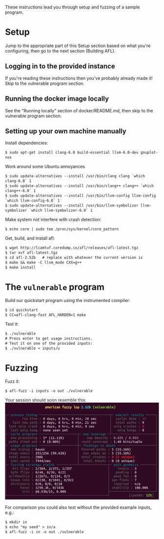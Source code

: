 These instructions lead you through setup and fuzzing of a sample program.

Setup
========

Jump to the appropriate part of this Setup section based on what you're
configuring, then go to the next section (Building AFL).

Logging in to the provided instance
-------------------------------------

If you're reading these instructions then you've probably already made it! Skip to the vulnerable program section.

Running the docker image locally
-----------------------------------

See the "Running locally" section of docker/README.md, then skip to the vulnerable program section.

Setting up your own machine manually
---------------------------------------

Install dependencies:

    $ sudo apt-get install clang-6.0 build-essential llvm-6.0-dev gnuplot-nox

Work around some Ubuntu annoyances

    $ sudo update-alternatives --install /usr/bin/clang clang `which clang-6.0` 1
    $ sudo update-alternatives --install /usr/bin/clang++ clang++ `which clang++-6.0` 1
    $ sudo update-alternatives --install /usr/bin/llvm-config llvm-config `which llvm-config-6.0` 1
    $ sudo update-alternatives --install /usr/bin/llvm-symbolizer llvm-symbolizer `which llvm-symbolizer-6.0` 1

Make system not interfere with crash detection:

    $ echo core | sudo tee /proc/sys/kernel/core_pattern

Get, build, and install afl:

    $ wget http://lcamtuf.coredump.cx/afl/releases/afl-latest.tgz
    $ tar xvf afl-latest.tgz
    $ cd afl-2.52b   # replace with whatever the current version is
    $ make && make -C llvm_mode CXX=g++
    $ make install


The `vulnerable` program
========================

Build our quickstart program using the instrumented compiler:

    $ cd quickstart
    $ CC=afl-clang-fast AFL_HARDEN=1 make

Test it:

    $ ./vulnerable
    # Press enter to get usage instructions.
    # Test it on one of the provided inputs:
    $ ./vulnerable < inputs/u


Fuzzing
=======

Fuzz it:

    $ afl-fuzz -i inputs -o out ./vulnerable

Your session should soon resemble this:
![fuzzing session](./afl-screenshot.png)

For comparison you could also test without the provided example inputs, e.g.:

    $ mkdir in
    $ echo "my seed" > in/a
    $ afl-fuzz -i in -o out ./vulnerable
